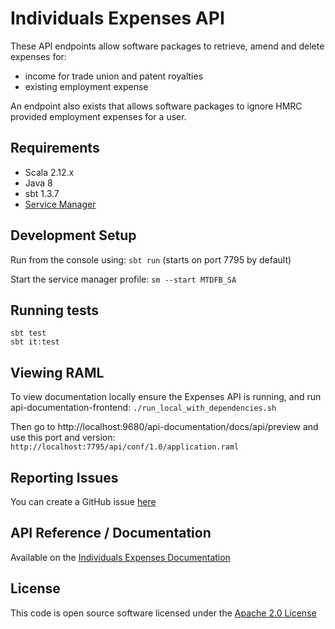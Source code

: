 Individuals Expenses API
========================
These API endpoints allow software packages to retrieve, amend and delete expenses for:

* income for trade union and patent royalties
* existing employment expense

An endpoint also exists that allows software packages to ignore HMRC provided employment expenses for a user.
    
## Requirements
- Scala 2.12.x
- Java 8
- sbt 1.3.7
- [Service Manager](https://github.com/hmrc/service-manager)
    
## Development Setup

Run from the console using: `sbt run` (starts on port 7795 by default)

Start the service manager profile: `sm --start MTDFB_SA`
 
## Running tests
```
sbt test
sbt it:test
```

## Viewing RAML
To view documentation locally ensure the Expenses API is running, and run api-documentation-frontend: 
`./run_local_with_dependencies.sh` 

Then go to http://localhost:9680/api-documentation/docs/api/preview and use this port and version:
`http://localhost:7795/api/conf/1.0/application.raml`
## Reporting Issues
You can create a GitHub issue [here](https://github.com/hmrc/individuals-expenses-api/issues)

## API Reference / Documentation 
Available on the [Individuals Expenses Documentation](https://developer.service.hmrc.gov.uk/api-documentation/docs/api/service/individuals-expenses-api/1.0)

## License

This code is open source software licensed under the [Apache 2.0 License]("http://www.apache.org/licenses/LICENSE-2.0.html")
